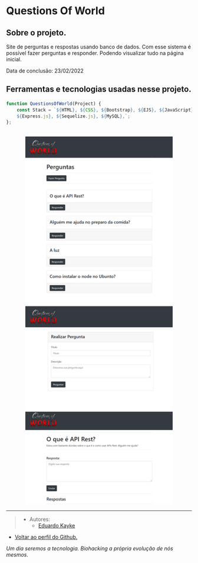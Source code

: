 # Questions Of World

## Sobre o projeto.
Site de perguntas e respostas usando banco de dados. Com esse sistema é possível fazer perguntas e responder. Podendo visualizar tudo na página inicial.

Data de conclusão: 23/02/2022

## Ferramentas e tecnologias usadas nesse projeto.
```js    
function QuestionsOfWorld(Project) {
    const Stack = `${HTML}, ${CSS}, ${Bootstrap}, ${EJS}, ${JavaScript}, ${Node.js}, 
    ${Express.js}, ${Sequelize.js}, ${MySQL},`;
};

``` 
<br>

<div align="center">

<img src="public/source/img/readme.png" alt="Questions Of World" width="400"/>

</div>

---

> - Autores: 
>   - [Eduardo Kayke](https://github.com/EduardoKayke "Perfil do Eduardo")

- [Voltar ao perfil do Github.](https://github.com/EduardoKayke "Perfil do Eduardo")

_Um dia seremos a tecnologia. Biohacking a própria evolução de nós mesmos._